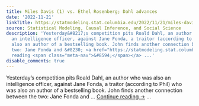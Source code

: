 ```yaml
---
title: Miles Davis (1) vs. Ethel Rosenberg; Dahl advances
date: '2022-11-21'
linkTitle: https://statmodeling.stat.columbia.edu/2022/11/21/miles-davis-1-vs-ethel-rosenberg-dahl-advances/
source: Statistical Modeling, Causal Inference, and Social Science
description: 'Yesterday&#8217;s competition pits Roald Dahl, an author who was also
  an intelligence officer, against Jane Fonda, a traitor (according to Phil) who was
  also an author of a bestselling book. John finds another connection between the
  two: Jane Fonda and &#8230; <a href="https://statmodeling.stat.columbia.edu/2022/11/21/miles-davis-1-vs-ethel-rosenberg-dahl-advances/">Continue
  reading <span class="meta-nav">&#8594;</span></a> ...'
disable_comments: true
---
```

Yesterday&#8217;s competition pits Roald Dahl, an author who was also an intelligence officer, against Jane Fonda, a traitor (according to Phil) who was also an author of a bestselling book. John finds another connection between the two: Jane Fonda and &#8230; <a href="https://statmodeling.stat.columbia.edu/2022/11/21/miles-davis-1-vs-ethel-rosenberg-dahl-advances/">Continue reading <span class="meta-nav">&#8594;</span></a> ...